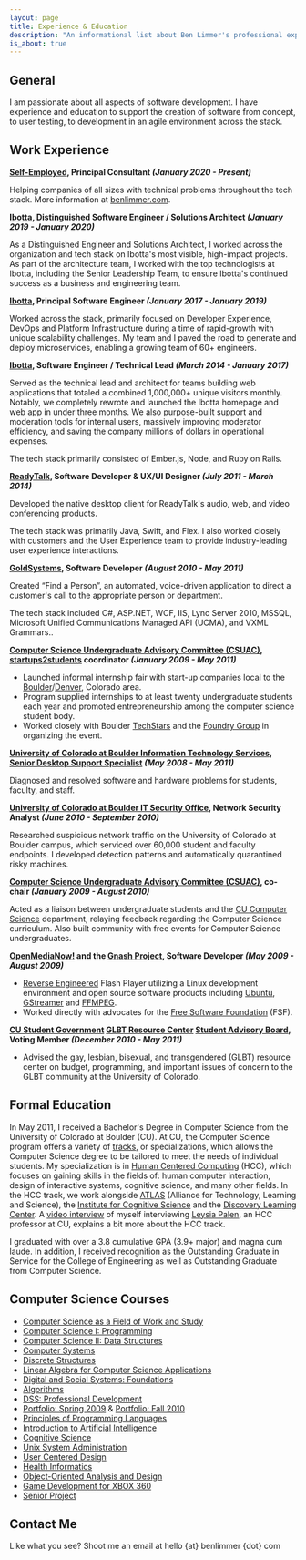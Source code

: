 ```yaml
---
layout: page
title: Experience & Education
description: "An informational list about Ben Limmer's professional experience and educational background"
is_about: true
---
```


## General

I am passionate about all aspects of software development. I have experience and education to support the creation of software from concept, to user testing, to development in an agile environment across the stack.

## Work Experience

**[Self-Employed](https://benlimmer.com/consulting), Principal Consultant _(January 2020 - Present)_**

Helping companies of all sizes with technical problems throughout the tech stack. More information at [benlimmer.com](https://benlimmer.com/consulting).

**[Ibotta](https://www.ibotta.com/), Distinguished Software Engineer / Solutions Architect _(January 2019 - January 2020)_**

As a Distinguished Engineer and Solutions Architect, I worked across the organization and tech stack on Ibotta's most visible, high-impact projects. As part of the architecture team, I worked with the top technologists at Ibotta, including the Senior Leadership Team, to ensure Ibotta's continued success as a business and engineering team.

**[Ibotta](https://www.ibotta.com/), Principal Software Engineer _(January 2017 - January 2019)_**

Worked across the stack, primarily focused on Developer Experience, DevOps and Platform Infrastructure during a time of rapid-growth with unique scalability challenges. My team and I paved the road to generate and deploy microservices, enabling a growing team of 60+ engineers.

**[Ibotta](https://www.ibotta.com/), Software Engineer / Technical Lead _(March 2014 - January 2017)_**

Served as the technical lead and architect for teams building web applications that totaled a combined 1,000,000+ unique visitors monthly. Notably, we completely rewrote and launched the Ibotta homepage and web app in under three months. We also purpose-built support and moderation tools for internal users, massively improving moderator efficiency, and saving the company millions of dollars in operational expenses.

The tech stack primarily consisted of Ember.js, Node, and Ruby on Rails.

**[ReadyTalk](http://www.readytalk.com/), Software Developer & UX/UI Designer _(July 2011 - March 2014)_**

Developed the native desktop client for ReadyTalk's audio, web, and video conferencing products.

The tech stack was primarily Java, Swift, and Flex. I also worked closely with customers and the User Experience team to provide industry-leading user experience interactions.

**[GoldSystems](http://www.goldsys.com), Software Developer _(August 2010 - May 2011)_**

Created “Find a Person”, an automated, voice-driven application to direct a customer's call to the appropriate person or department.

The tech stack included C#, ASP.NET, WCF, IIS, Lync Server 2010, MSSQL, Microsoft Unified Communications Managed API (UCMA), and VXML Grammars..

**[Computer Science Undergraduate Advisory Committee (CSUAC)](http://www.cs.colorado.edu/ugrad/csuac/), [startups2students](http://startup2student.pbworks.com) coordinator _(January 2009 - May 2011)_**

- Launched informal internship fair with start-up companies local to the [Boulder](http://en.wikipedia.org/wiki/Boulder,_Colorado)/[Denver](http://en.wikipedia.org/wiki/Denver), Colorado area.
- Program supplied internships to at least twenty undergraduate students each year and promoted entrepreneurship among the computer science student body.
- Worked closely with Boulder [TechStars](http://techstars.org/) and the [Foundry Group](http://www.foundrygroup.com) in organizing the event.

**[University of Colorado at Boulder Information Technology Services](http://www.colorado.edu/its), [Senior Desktop Support Specialist](http://www.colorado.edu/its/support/bugbusters.html) _(May 2008 - May 2011)_**

Diagnosed and resolved software and hardware problems for students, faculty, and staff.

**[University of Colorado at Boulder IT Security Office](http://www.colorado.edu/its/security/), Network Security Analyst _(June 2010 - September 2010)_**

Researched suspicious network traffic on the University of Colorado at Boulder campus, which serviced over 60,000 student and faculty endpoints. I developed detection patterns and automatically quarantined risky machines.

**[Computer Science Undergraduate Advisory Committee (CSUAC)](http://www.cs.colorado.edu/ugrad/csuac/), co-chair _(January 2009 - August 2010)_**

Acted as a liaison between undergraduate students and the [CU Computer Science](http://cs.colorado.edu) department, relaying feedback regarding the Computer Science curriculum. Also built community with free events for Computer Science undergraduates.

**[OpenMediaNow!](http://www.openmedianow.org/) and the [Gnash Project](http://www.gnu.org/software/gnash/), Software Developer _(May 2009 - August 2009)_**

- [Reverse Engineered](http://en.wikipedia.org/wiki/Reverse_engineering) Flash Player utilizing a Linux development environment and open source software products including [Ubuntu](http://www.ubuntu.com/), [GStreamer](http://www.gstreamer.net/) and [FFMPEG](http://www.ffmpeg.org).
- Worked directly with advocates for the [Free Software Foundation](http://www.fsf.org/) (FSF).

**[CU Student Government](http://cusg.colorado.edu/) [GLBT Resource Center](http://www.colorado.edu/glbtrc/index.html) [Student Advisory Board](http://www.colorado.edu/glbtrc/getinvolved.html), Voting Member _(December 2010 - May 2011)_**

- Advised the gay, lesbian, bisexual, and transgendered (GLBT) resource center on budget, programming, and important issues of concern to the GLBT community at the University of Colorado.

## Formal Education

In May 2011, I received a Bachelor's Degree in Computer Science from the University of Colorado at Boulder (CU). At CU, the Computer Science program offers a variety of [tracks](http://www.cs.colorado.edu/ugrad/bs/tracks/), or specializations, which allows the Computer Science degree to be tailored to meet the needs of individual students. My specialization is in [Human Centered Computing](http://www.cs.colorado.edu/ugrad/bs/requirements/2010-2011/hcc.html) (HCC), which focuses on gaining skills in the fields of: human computer interaction, design of interactive systems, cognitive science, and many other fields. In the HCC track, we work alongside [ATLAS](http://www.colorado.edu/ATLAS/home.html) (Alliance for Technology, Learning and Science), the [Institute for Cognitive Science](http://ics.colorado.edu/) and the [Discovery Learning Center](http://engineering.colorado.edu/DLC/index.html). A [video interview](http://www.cs.colorado.edu/ugrad/bs/tracks/videos/hcc.mov) of myself interviewing [Leysia Palen](http://www.cs.colorado.edu/~palen/Home/Welcome.html), an HCC professor at CU, explains a bit more about the HCC track.

I graduated with over a 3.8 cumulative GPA (3.9+ major) and magna cum laude. In addition, I received recognition as the Outstanding Graduate in Service for the College of Engineering as well as Outstanding Graduate from Computer Science.

## Computer Science Courses

- [Computer Science as a Field of Work and Study](http://www.cs.colorado.edu/courses/csci1000.html)
- [Computer Science I: Programming](http://www.cs.colorado.edu/courses/csci1300.html)
- [Computer Science II: Data Structures](http://www.cs.colorado.edu/courses/csci2270.html)
- [Computer Systems](http://www.cs.colorado.edu/courses/csci2400.html)
- [Discrete Structures](http://www.cs.colorado.edu/courses/csci2824.html)
- [Linear Algebra for Computer Science Applications](http://www.cs.colorado.edu/courses/csci2830linear.html)
- [Digital and Social Systems: Foundations](http://www.cs.colorado.edu/courses/csci3002.html)
- [Algorithms](http://www.cs.colorado.edu/courses/csci3104.html)
- [DSS: Professional Development](http://www.cs.colorado.edu/courses/csci3112.html)
- [Portfolio: Spring 2009](http://groups.google.com/group/dsspd/web/ben-limmers-weekly-update?pli=1) & [Portfolio: Fall 2010](https://sites.google.com/site/hccpdforum/home/ben-limmer-s-updates)
- [Principles of Programming Languages](http://www.cs.colorado.edu/courses/csci3155.html)
- [Introduction to Artificial Intelligence](http://www.cs.colorado.edu/courses/csci3202.html)
- [Cognitive Science](http://www.cs.colorado.edu/courses/csci3702.html)
- [Unix System Administration](http://www.cs.colorado.edu/courses/csci4113.html)
- [User Centered Design](http://www.cs.colorado.edu/courses/csci4839.html)
- [Health Informatics](http://www.cs.colorado.edu/courses/csci4312.html)
- [Object-Oriented Analysis and Design](http://www.cs.colorado.edu/courses/csci4448.html)
- [Game Development for XBOX 360](http://www.cs.colorado.edu/courses/csci4830xbox360.html)
- [Senior Project](http://www.cs.colorado.edu/~sanders/csci4308/)

## Contact Me

Like what you see? Shoot me an email at hello {at} benlimmer {dot} com
